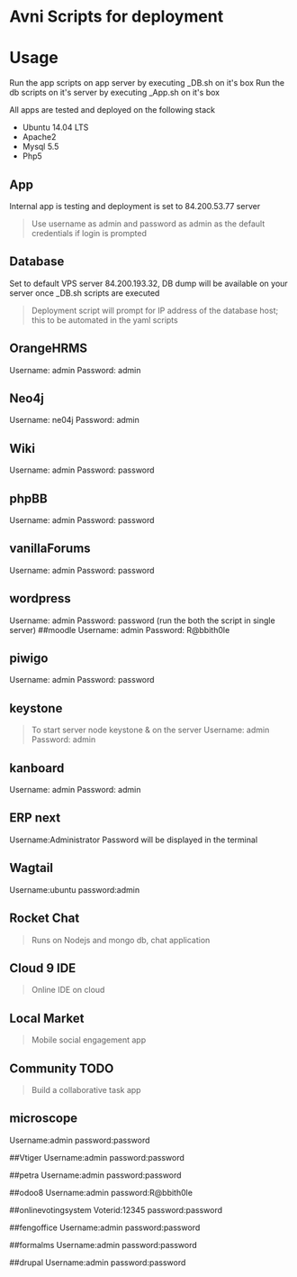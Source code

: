 # Avni Scripts for deployment

# Usage
Run the app scripts on app server by executing <App Name>_DB.sh on it's box
Run the db scripts on it's server by executing <App Name>_App.sh on it's box

All apps are tested and deployed on the following stack
* Ubuntu 14.04 LTS
* Apache2
* Mysql 5.5
* Php5

## App
Internal app is testing and deployment is set to 84.200.53.77 server
> Use username as admin and password as admin as the default credentials if login is prompted

## Database
Set to default VPS server 84.200.193.32, DB dump will be available on your server once <App Name>_DB.sh scripts are executed

> Deployment script will prompt for IP address of the database host; this to be automated in the yaml scripts

## OrangeHRMS
Username: admin
Password: admin

## Neo4j
Username: ne04j
Password: admin

## Wiki
Username: admin
Password: password

## phpBB
Username: admin
Password: password

## vanillaForums
Username: admin
Password: password

## wordpress
Username: admin
Password: password
(run the both the script in single server)
##moodle
Username: admin
Password: R@bbith0le

## piwigo
Username: admin
Password: password


## keystone
> To start server node keystone & on the server
Username: admin
Password: admin

## kanboard
Username: admin
Password: admin

## ERP next
Username:Administrator
Password will be displayed in the terminal

## Wagtail
Username:ubuntu
password:admin

## Rocket Chat
> Runs on Nodejs and mongo db, chat application

## Cloud 9 IDE
> Online IDE on cloud

## Local Market
> Mobile social engagement app

## Community TODO
> Build a collaborative task app

## microscope
Username:admin
password:password

##Vtiger
Username:admin
password:password

##petra
Username:admin
password:password

##odoo8
Username:admin
password:R@bbith0le

##onlinevotingsystem
Voterid:12345
password:password

##fengoffice
Username:admin
password:password

##formalms
Username:admin
password:password

##drupal
Username:admin
password:password
